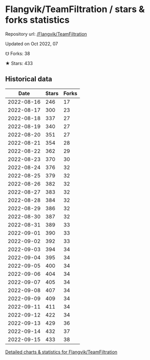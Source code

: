 # Flangvik/TeamFiltration / stars & forks statistics

Repository url: [/Flangvik/TeamFiltration](https://github.com/Flangvik/TeamFiltration)

Updated on Oct 2022, 07

☋ Forks: 38

★ Stars: 433

## Historical data
| Date | Stars | Forks |
|------|-------|-------|
| 2022-08-16 | 246 | 17 | 
| 2022-08-17 | 300 | 23 | 
| 2022-08-18 | 337 | 27 | 
| 2022-08-19 | 340 | 27 | 
| 2022-08-20 | 351 | 27 | 
| 2022-08-21 | 354 | 28 | 
| 2022-08-22 | 362 | 29 | 
| 2022-08-23 | 370 | 30 | 
| 2022-08-24 | 376 | 32 | 
| 2022-08-25 | 379 | 32 | 
| 2022-08-26 | 382 | 32 | 
| 2022-08-27 | 383 | 32 | 
| 2022-08-28 | 384 | 32 | 
| 2022-08-29 | 386 | 32 | 
| 2022-08-30 | 387 | 32 | 
| 2022-08-31 | 389 | 33 | 
| 2022-09-01 | 390 | 33 | 
| 2022-09-02 | 392 | 33 | 
| 2022-09-03 | 394 | 34 | 
| 2022-09-04 | 395 | 34 | 
| 2022-09-05 | 400 | 34 | 
| 2022-09-06 | 404 | 34 | 
| 2022-09-07 | 405 | 34 | 
| 2022-09-08 | 407 | 34 | 
| 2022-09-09 | 409 | 34 | 
| 2022-09-11 | 411 | 34 | 
| 2022-09-12 | 422 | 34 | 
| 2022-09-13 | 429 | 36 | 
| 2022-09-14 | 432 | 37 | 
| 2022-09-15 | 433 | 38 | 


[Detailed charts & statistics for Flangvik/TeamFiltration](https://reviewgithub.com/rep/Flangvik/TeamFiltration)

